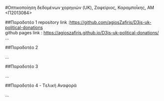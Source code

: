 #Οπτικοποίηση δεδομένων χορηγιών (UK), Ζαφείριος, Καραμποΐκης, ΑΜ <Π2013084>


##Παραδοτέο 1
repository link :https://github.com/agiosZafiris/D3js-uk-political-donations  <br />
github pages link : https://agioszafiris.github.io/D3js-uk-political-donations/  <br />
...

##Παραδοτέο 2

...

##Παραδοτέο 3

...

##Παραδοτέο 4 - Tελική Αναφορά

...
